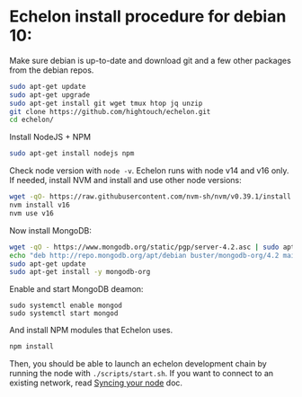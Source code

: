 # Echelon install procedure for debian 10:

Make sure debian is up-to-date and download git and a few other packages from the debian repos.
```bash
sudo apt-get update
sudo apt-get upgrade
sudo apt-get install git wget tmux htop jq unzip
git clone https://github.com/hightouch/echelon.git
cd echelon/
```

Install NodeJS + NPM
```bash
sudo apt-get install nodejs npm
```

Check node version with `node -v`. Echelon runs with node v14 and v16 only. If needed, install NVM and install and use other node versions:
```bash
wget -qO- https://raw.githubusercontent.com/nvm-sh/nvm/v0.39.1/install.sh | bash
nvm install v16
nvm use v16
```

Now install MongoDB:
```bash
wget -qO - https://www.mongodb.org/static/pgp/server-4.2.asc | sudo apt-key add -
echo "deb http://repo.mongodb.org/apt/debian buster/mongodb-org/4.2 main" | sudo tee /etc/apt/sources.list.d/mongodb-org-4.2.list
sudo apt-get update
sudo apt-get install -y mongodb-org
```

Enable and start MongoDB deamon:
```
sudo systemctl enable mongod
sudo systemctl start mongod
```

And install NPM modules that Echelon uses.
```bash
npm install
```

Then, you should be able to launch an echelon development chain by running the node with `./scripts/start.sh`. If you want to connect to an existing network, read [Syncing your node](./syncing-your-node.md) doc.
